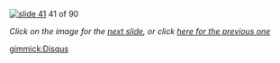 [![slide 41](https://dl.dropboxusercontent.com/u/2977490/presentations/cookbook/img41.jpg)](42.md)
41 of 90

_Click on the image for the [next slide](42.md), or click [here for the previous one](40.md)_

[gimmick:Disqus](theodox-github)